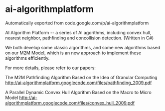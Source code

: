 # ai-algorithmplatform
Automatically exported from code.google.com/p/ai-algorithmplatform

AI Algorithm Platform -- a series of AI agorithms, including convex hull, nearest neighbor, pathfinding and concollision detection. (Written in C#)

We both develop some classic algorithms, and some new algorithms based on our M2M Model, which is an new approach to implement these algorithms efficiently.

For more details, please refer to our papers: 

The M2M Pathfinding Algorithm Based on the Idea of Granular Computing 
http://ai-algorithmplatform.googlecode.com/files/pathfinding_2009.pdf 

A Parallel Dynamic Convex Hull Algorithm Based on the Macro to Micro Model 
http://ai-algorithmplatform.googlecode.com/files/convex_hull_2009.pdf
